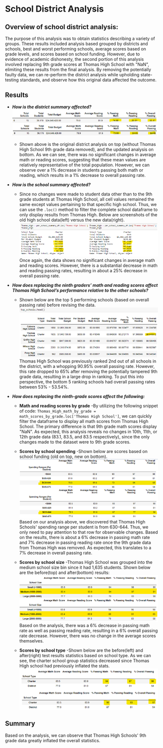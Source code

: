 # School District Analysis
## Overview of school district analysis:
The purpose of this analysis was to obtain statistics describing a variety of groups. These results included analysis based grouped by districts and schools, best and worst performing schools, average scores based on grade levels, and scores based on school funding. However, due to evidence of academic dishonesty, the second portion of this analysis involved replacing 9th grade scores at Thomas High School with "NaN", elimiting these results from the final analysis. By removing the potentially faulty data, we can re-perform the district analysis while upholding state-testing standards, and observe how this original data affected the outcome.

## Results
- ***How is the district summary affected?***
![ScreenShots](/Resources/Resources/old_vs_new_district_analysis.png)
  - Shown above is the original district analysis on top (without Thomas High School 9th grade data removed), and the updated analysis on bottom. As we can see, there was no significant changes in average math or reading scores, suggesting that these mean values are relatively representative of the total population. However, we can observe over a 1% decrease in students passing both math or reading, which results in a 1% decrease to overall passing rate. 

- ***How is the school summary affected?***
  - Since no changes were made to student data other than to the 9th grade students at Thomas High School, all cell values remained the same except values pertaining to that specific high school. Thus, we can use the `.loc()` method to filter the complete school dataframe to only display results from Thomas High. Below are screenshots of the old high school data(left) versus the new data(right). 
![ScreenShots](/Resources/Resources/old_vs_new_Thomas_High.png)
Once again, the data shows no significant changes in average math and reading scores. However, there is a substantial decrease in math and reading passing rates, resulting in about a 25% decrease in overall passing rate. 

- ***How does replacing the ninth graders’ math and reading scores affect Thomas High School’s performance relative to the other schools?***
  - Shown below are the top 5 performing schools (based on overall passing rate) before revising the data.
![ScreenShots](/Resources/Resources/top_schools_old.png)
Thomas High School was previously ranked 2nd out of all schools in the district, with a whopping 90.95% overall passing rate. However, this rate dropped to 65% after removing the potentially tampered 9th grade data, resulting in a large drop in ranking. To put this into perspective, the bottom 5 ranking schools had overall passing rates between 53% - 53.54%.

- ***How does replacing the ninth-grade scores affect the following:***
    - **Math and reading scores by grade**
      -By utilizing the following snippet of code: `Thomas_High_math_by_grade = math_scores_by_grade.loc['Thomas High School']`, we can quickly filter the dataframe to display all math scores from Thomas High School. The primary difference is that 9th grade math scores display "NaN". As expected, this analysis reveals no changes in 10th, 11th, or 12th grade data (83.1, 83.5, and 83.5 respectively), since the only changes made to the dataset were to 9th grade scores.
 
  - **Scores by school spending**
    -Shown below are scores based on school funding (old on top, new on bottom).
    ![ScreenShots](/Resources/Resources/old_vs_new_scores_by_funding.png)
    Based on our analysis above, we discovered that Thomas High Schools' spending range per student is from 630-644. Thus, we only need to pay attention to that row for observable changes. Based on the results, there is about a 6% decrease in passing math rate and 7% decrease in passing reading rate once the 9th grade data from Thomas High was removed. As expected, this translates to a 7% decrease in overall passing rate.
    
  - **Scores by school size**
    -Thomas High School was grouped into the medium school size bin since it had 1,635 students. Shown below are the before(top) and after(bottom) results:
    ![ScreenShots](/Resources/Resources/old_vs_new_scores_by_size.png)
Based on the analysis, there was a 6% decrease in passing math rate as well as passing reading rate, resulting in a 6% overall passing rate decrease. However, there was no change in the average scores themselves.
    
  - **Scores by school type**
    -Shown below are the before(left) and after(right) test results statistics based on school type. As we can see, the charter school group statistics decreased since Thomas High school had previously inflated the stats.
    ![ScreenShots](/Resources/Resources/old_vs_new_by_type.png)
    
    
## Summary
Based on the analysis, we can observe that Thomas High Schools' 9th grade data greatly inflated the overall statistics.
